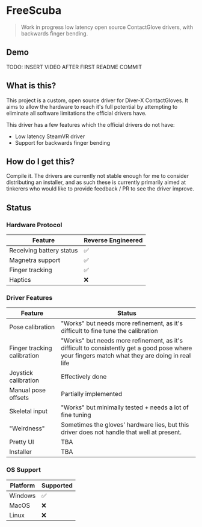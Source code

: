 # FreeScuba
> Work in progress low latency open source ContactGlove drivers, with backwards finger bending.

## Demo

TODO: INSERT VIDEO AFTER FIRST README COMMIT

## What is this?

This project is a custom, open source driver for Diver-X ContactGloves. It aims to allow the hardware to reach it's full potential by attempting to eliminate all software limitations the official drivers have.

This driver has a few features which the official drivers do not have:
- Low latency SteamVR driver
- Support for backwards finger bending

## How do I get this?
Compile it. The drivers are currently not stable enough for me to consider distributing an installer, and as such these is currently primarily aimed at tinkerers who would like to provide feedback / PR to see the driver improve.

## Status

### Hardware Protocol

| Feature         | Reverse Engineered |
| ------------------------ | --------- |
| Receiving battery status | ✅        |
| Magnetra support         | ✅        |
| Finger tracking          | ✅        |
| Haptics                  | ❌        |

### Driver Features

| Feature | Status |
| -------- | --------- |
| Pose calibration  | "Works" but needs more refinement, as it's difficult to fine tune the calibration |
| Finger tracking calibration    | "Works" but needs more refinement, as it's difficult to consistently get a good pose where your fingers match what they are doing in real life |
| Joystick calibration | Effectively done |
| Manual pose offsets | Partially implemented |
| Skeletal input | "Works" but minimally tested + needs a lot of fine tuning |
| "Weirdness" | Sometimes the gloves' hardware lies, but this driver does not handle that well at present. |
| Pretty UI | TBA |
| Installer | TBA |

### OS Support

| Platform | Supported |
| -------- | --------- |
| Windows  | ✅         |
| MacOS    | ❌         |
| Linux    | ❌         |
